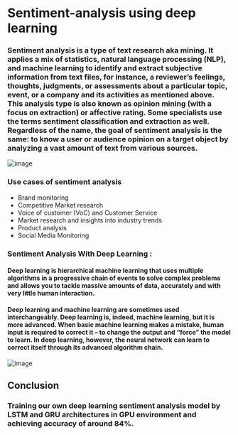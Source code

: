 # Sentiment-analysis using deep learning


### Sentiment analysis is a type of text research aka mining. It applies a mix of statistics, natural language processing (NLP), and machine learning to identify and extract subjective information from text files, for instance, a reviewer’s feelings, thoughts, judgments, or assessments about a particular topic, event, or a company and its activities as mentioned above. This analysis type is also known as opinion mining (with a focus on extraction) or affective rating. Some specialists use the terms sentiment classification and extraction as well. Regardless of the name, the goal of sentiment analysis is the same: to know a user or audience opinion on a target object by analyzing a vast amount of text from various sources.
![image](https://user-images.githubusercontent.com/98027899/168474229-4e0a73f6-f45d-4751-b7df-c6cbd3987551.png)

### Use cases of sentiment analysis


*  Brand monitoring 
* Competitive Market research
* Voice of customer (VoC) and Customer Service
* Market research and insights into industry trends
* Product analysis
* Social Media Monitoring

###  Sentiment Analysis With Deep Learning :

#### Deep learning is hierarchical machine learning that uses multiple algorithms in a progressive chain of events to solve complex problems and allows you to tackle massive amounts of data, accurately and with very little human interaction.

#### Deep learning and machine learning are sometimes used interchangeably. Deep learning is, indeed, machine learning, but it is more advanced. When basic machine learning makes a mistake, human input is required to correct it – to change the output and “force” the model to learn. In deep learning, however, the neural network can learn to correct itself through its advanced algorithm chain.

![image](https://user-images.githubusercontent.com/98027899/168474683-ed2400c3-3fa9-49fc-9bd2-c0019f7a2968.png)

## Conclusion

### Training our own deep learning sentiment analysis model by LSTM and GRU architectures in GPU environment and achieving accuracy of around 84%.
 

